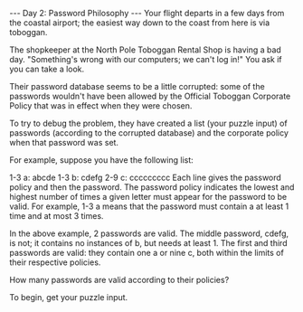 --- Day 2: Password Philosophy ---
Your flight departs in a few days from the coastal airport; the easiest 
way down to the coast from here is via toboggan.

The shopkeeper at the North Pole Toboggan Rental Shop is having a bad day.
"Something's wrong with our computers; we can't log in!" You ask if you can take a look.

Their password database seems to be a little corrupted: some of the passwords 
wouldn't have been allowed by the Official Toboggan Corporate Policy that was
 in effect when they were chosen.

To try to debug the problem, they have created a list (your puzzle input)
of passwords (according to the corrupted database) and the corporate policy 
when that password was set.

For example, suppose you have the following list:

1-3 a: abcde
1-3 b: cdefg
2-9 c: ccccccccc
Each line gives the password policy and then the password. The password 
policy indicates the lowest and highest number of times a given letter 
must appear for the password to be valid. For example, 1-3 a means that 
the password must contain a at least 1 time and at most 3 times.

In the above example, 2 passwords are valid. The middle password, cdefg, 
is not; it contains no instances of b, but needs at least 1. The first 
and third passwords are valid: they contain one a or nine c, both within 
the limits of their respective policies.

How many passwords are valid according to their policies?

To begin, get your puzzle input.